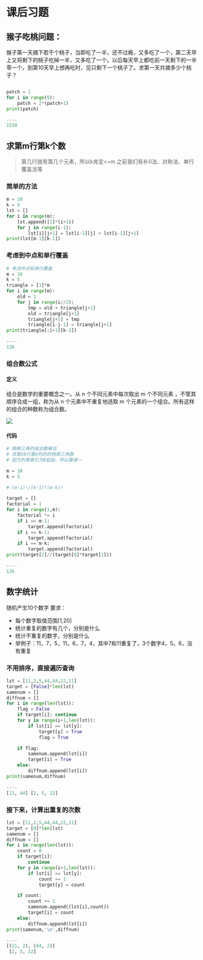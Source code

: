 # 课后习题
## 猴子吃桃问题：
猴子第一天摘下若干个桃子，当即吃了一半，还不过瘾，又多吃了一个，第二天早上又将剩下的桃子吃掉一半，又多吃了一个。以后每天早上都吃前一天剩下的一半零一个。到第10天早上想再吃时，见只剩下一个桃子了。求第一天共摘多少个桃子？



```python

patch = 1
for i in range(9):
    patch = 2*(patch+1)
print(patch)

----
1534
```

## 求第m行第k个数
>第几行就有第几个元素，所以k肯定<=m
之前我们有补0法、对称法、单行覆盖法等

### 简单的方法

```python
m = 10
k = 5
lst = []
for i in range(m):
    lst.append([1]*(i+1))
    for j in range(i-1):
        lst[i][j+1] = lst[i-1][j] + lst[i-1][j+1]
print(lst[m-1][k-1])
```
### 考虑到中点和单行覆盖

```python
# 考虑中点和单行覆盖
m = 10
k = 5
triangle = [1]*m
for i in range(m):
    old = 1
    for j in range(i//2):
        tmp = old + triangle[j+1]
        old = triangle[j+1]
        triangle[j+1] = tmp
        triangle[i-j-1] = triangle[j+1]
print(triangle[:i+1][k-1])

----
126
```
### 组合数公式

#### 定义
组合是数学的重要概念之一。从 n 个不同元素中每次取出 m 个不同元素 ，不管其顺序合成一组，称为从 n 个元素中不重复地选取 m 个元素的一个组合。所有这样的组合的种数称为组合数。

![](https://bkimg.cdn.bcebos.com/pic/ca1349540923dd543f01bf4cdd09b3de9c8248a7?x-bce-process=image/resize,m_lfit,w_250,h_250,limit_1)

#### 代码

```python
# 杨辉三角的组合数解法
# 求第10行第4列的的杨辉三角数
# 因为列表索引为0起始，所以要减一

m = 10
k = 5

# (m-1)!/(k-1)!(m-k)!

target = []
factorial = 1
for i in range(1,m):
    factorial *= i
    if i == m-1:
        target.append(factorial)
    if i == k-1:
        target.append(factorial)
    if i == m-k:
        target.append(factorial)
print(target[2]//(target[0]*target[1]))

----
126
```

## 数字统计
随机产生10个数字
要求：
- 每个数字取值范围[1,20]
- 统计重复的数字有几个，分别是什么
- 统计不重复的数字，分别是什么
- 举例子：11，7，5，11，6，7，4，其中7和11重复了，3个数字4，5，6，没有重复


### 不用排序，直接遍历查询

```python
lst = [11,2,5,44,44,22,11]
target = [False]*len(lst)
samenum = []
diffnum = []
for i in range(len(lst)):
    flag = False
    if target[i]: continue
    for y in range(i+1,len(lst)):
        if lst[i] == lst[y]:
            target[y] = True
            flag = True

    if flag:
        samenum.append(lst[i])
        target[i] = True
    else:
        diffnum.append(lst[i])
print(samenum,diffnum)

----
[11, 44] [2, 5, 22]
```


### 接下来，计算出重复的次数

```python
lst = [11,2,5,44,44,22,11]
target = [0]*len(lst)
samenum = []
diffnum = []
for i in range(len(lst)):
    count = 0
    if target[i]:
        continue
    for y in range(i+1,len(lst)):
        if lst[i] == lst[y]:
            count += 1
            target[y] = count

    if count:
        count += 1
        samenum.append((lst[i],count))
        target[i] = count
    else:
        diffnum.append(lst[i])
print(samenum,'\n',diffnum)

----
[(11, 2), (44, 2)]
 [2, 5, 22]
```
